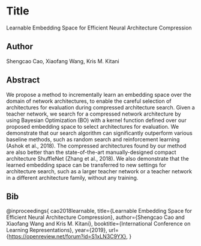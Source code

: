 # Title
Learnable Embedding Space for Efficient Neural Architecture Compression

## Author
Shengcao Cao, Xiaofang Wang, Kris M. Kitani

## Abstract
We propose a method to incrementally learn an embedding space over the domain of network architectures, to enable the careful selection of architectures for evaluation during compressed architecture search. Given a teacher network, we search for a compressed network architecture by using Bayesian Optimization (BO) with a kernel function defined over our proposed embedding space to select architectures for evaluation. We demonstrate that our search algorithm can significantly outperform various baseline methods, such as random search and reinforcement learning (Ashok et al., 2018). The compressed architectures found by our method are also better than the state-of-the-art manually-designed compact architecture ShuffleNet (Zhang et al., 2018). We also demonstrate that the learned embedding space can be transferred to new settings for architecture search, such as a larger teacher network or a teacher network in a different architecture family, without any training.

## Bib
@inproceedings{
cao2018learnable,
title={Learnable Embedding Space for Efficient Neural Architecture Compression},
author={Shengcao Cao and Xiaofang Wang and Kris M. Kitani},
booktitle={International Conference on Learning Representations},
year={2019},
url={https://openreview.net/forum?id=S1xLN3C9YX},
}